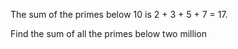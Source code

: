 The sum of the primes below 10 is 2 + 3 + 5 + 7 = 17.

Find the sum of all the primes below two million
